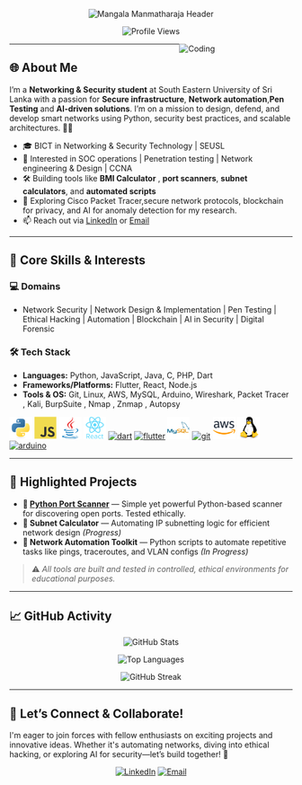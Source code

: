 <p align="center">
  <img src="https://capsule-render.vercel.app/api?type=waving&color=0E75B6&height=200&section=header&text=Hi%20there!%20I'm%20Mangala%20Manmatharaja%20👋&fontSize=35&fontColor=ffffff&animation=twinkling" alt="Mangala Manmatharaja Header"/>
</p>

<p align="center">
  <img src="https://komarev.com/ghpvc/?username=mangala-manmatharaja&label=Profile%20Views&color=0e75b6&style=flat" alt="Profile Views" />
</p>
<img width="40%" align="right" alt="Coding" src="https://t4.ftcdn.net/jpg/03/13/40/45/360_F_313404541_e9YZ3pht6oEEkMXuhxTboqXA2B2ShNnC.jpg" />


---

## 🌐 About Me
I’m a **Networking & Security student** at South Eastern University of Sri Lanka with a passion for **Secure infrastructure**, **Network automation**,**Pen Testing** and **AI-driven solutions**. I’m on a mission to design, defend, and develop smart networks using Python, security best practices, and scalable architectures. 🚀🔐

- 🎓 BICT in Networking & Security Technology | SEUSL
- 💼 Interested in SOC operations | Penetration testing | Network engineering & Design | CCNA
- 🛠️ Building tools like **BMI Calculator** , **port scanners**, **subnet calculators**, and **automated scripts**
- 📡 Exploring Cisco Packet Tracer,secure network protocols, blockchain for privacy, and AI for anomaly detection for my research.
- 📫 Reach out via [LinkedIn](www.linkedin.com/in/m-mangala-045a10229) or [Email](lucifer18mg@gmail.com)

---

## 🧠 Core Skills & Interests

### 💻 Domains
- Network Security | Network Design & Implementation | Pen Testing | Ethical Hacking | Automation | Blockchain | AI in Security | Digital Forensic 

### 🛠️ Tech Stack
- **Languages:** Python, JavaScript, Java, C, PHP, Dart
- **Frameworks/Platforms:** Flutter, React, Node.js
- **Tools & OS:** Git, Linux, AWS, MySQL, Arduino, Wireshark, Packet Tracer , Kali, BurpSuite , Nmap , Znmap , Autopsy

<p align="left">
  <a href="https://www.python.org" target="_blank" rel="noreferrer"><img src="https://raw.githubusercontent.com/devicons/devicon/master/icons/python/python-original.svg" alt="python" width="40" height="40"/></a>
  <a href="https://developer.mozilla.org/en-US/docs/Web/JavaScript" target="_blank" rel="noreferrer"><img src="https://raw.githubusercontent.com/devicons/devicon/master/icons/javascript/javascript-original.svg" alt="javascript" width="40" height="40"/></a>
  <a href="https://www.java.com" target="_blank" rel="noreferrer"><img src="https://raw.githubusercontent.com/devicons/devicon/master/icons/java/java-original.svg" alt="java" width="40" height="40"/></a>
  <a href="https://reactjs.org/" target="_blank" rel="noreferrer"><img src="https://raw.githubusercontent.com/devicons/devicon/master/icons/react/react-original-wordmark.svg" alt="react" width="40" height="40"/></a>
  <a href="https://dart.dev" target="_blank" rel="noreferrer"><img src="https://www.vectorlogo.zone/logos/dartlang/dartlang-icon.svg" alt="dart" width="40" height="40"/></a>
  <a href="https://flutter.dev" target="_blank" rel="noreferrer"><img src="https://www.vectorlogo.zone/logos/flutterio/flutterio-icon.svg" alt="flutter" width="40" height="40"/></a>
  <a href="https://www.mysql.com/" target="_blank" rel="noreferrer"><img src="https://raw.githubusercontent.com/devicons/devicon/master/icons/mysql/mysql-original-wordmark.svg" alt="mysql" width="40" height="40"/></a>
  <a href="https://git-scm.com/" target="_blank" rel="noreferrer"><img src="https://www.vectorlogo.zone/logos/git-scm/git-scm-icon.svg" alt="git" width="40" height="40"/></a>
  <a href="https://aws.amazon.com" target="_blank" rel="noreferrer"><img src="https://raw.githubusercontent.com/devicons/devicon/master/icons/amazonwebservices/amazonwebservices-original-wordmark.svg" alt="aws" width="40" height="40"/></a>
  <a href="https://www.linux.org/" target="_blank" rel="noreferrer"><img src="https://raw.githubusercontent.com/devicons/devicon/master/icons/linux/linux-original.svg" alt="linux" width="40" height="40"/></a>
  <a href="https://www.arduino.cc/" target="_blank" rel="noreferrer"><img src="https://cdn.worldvectorlogo.com/logos/arduino-1.svg" alt="arduino" width="40" height="40"/></a>
</p>

---

## 🚀 Highlighted Projects
- **🔎 [Python Port Scanner](https://github.com/mangala-manmatharaja/port-scanner)** — Simple yet powerful Python-based scanner for discovering open ports. Tested ethically.
- **🧮 Subnet Calculator** — Automating IP subnetting logic for efficient network design *(Progress)*
- **🔧 Network Automation Toolkit** — Python scripts to automate repetitive tasks like pings, traceroutes, and VLAN configs *(In Progress)*

> ⚠️ *All tools are built and tested in controlled, ethical environments for educational purposes.*

---

## 📈 GitHub Activity
<p align="center">
  <img src="https://github-readme-stats.vercel.app/api?username=Mangala-Manmatharaja&show_icons=true&theme=tokyonight&locale=en" alt="GitHub Stats" />
</p>
<p align="center">
  <img src="https://github-readme-stats.vercel.app/api/top-langs?username=Mangala-Manmatharaja&show_icons=true&locale=en&layout=compact&theme=tokyonight" alt="Top Languages" />
</p>
<p align="center">
  <img src="https://github-readme-streak-stats.herokuapp.com/?user=Mangala-Manmatharaja&theme=tokyonight" alt="GitHub Streak" />
</p>

---

## 🤝 Let’s Connect & Collaborate!
I'm eager to join forces with fellow enthusiasts on exciting projects and innovative ideas. Whether it's automating networks, diving into ethical hacking, or exploring AI for security—let’s build together! 💬

<p align="center">
  <a href="www.linkedin.com/in/m-mangala-045a10229" target="_blank"><img src="https://img.shields.io/badge/LinkedIn-0A66C2?style=for-the-badge&logo=linkedin&logoColor=white" alt="LinkedIn"></a>
  <a href="lucifer18mg@gmail.com"><img src="https://img.shields.io/badge/Email-D14836?style=for-the-badge&logo=gmail&logoColor=white" alt="Email"></a>
</p>
